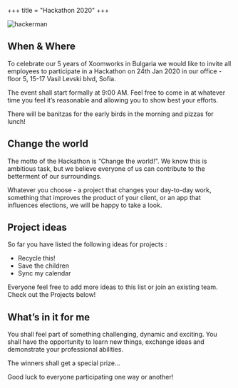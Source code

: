 +++
title = "Hackathon 2020"
+++

![hackerman](https://media.giphy.com/media/QbumCX9HFFDQA/giphy.gif)

## When & Where

To celebrate our 5 years of Xoomworks in Bulgaria we would like to invite all employees to participate in a Hackathon on 24th Jan 2020 in our office - floor 5, 15-17 Vasil Levski blvd, Sofia.

The event shall start formally at 9:00 AM.  Feel free to come in at whatever time you feel it’s reasonable and allowing you to show best your efforts.

There will be banitzas for the early birds in the morning and pizzas for lunch!

## Change the world 

The motto of the Hackathon is “Change the world!".
We know this is ambitious task, but we believe everyone of us can contribute to the betterment of our surroundings.

Whatever you choose - a project that changes your day-to-day work, something that improves the product of your client, or an app that influences elections, we will be happy to take a look.

## Project ideas

So far you have listed the following ideas for projects :

* Recycle this!
* Save the children
* Sync my calendar

Everyone feel free to add more ideas to this list or join an existing team. Check out the Projects below!

## What’s in it for me

You shall feel part of something challenging, dynamic and exciting. You shall have the opportunity to learn new things, exchange ideas and demonstrate your professional abilities.

The winners shall get a special prize...

Good luck to everyone participating one way or another!


